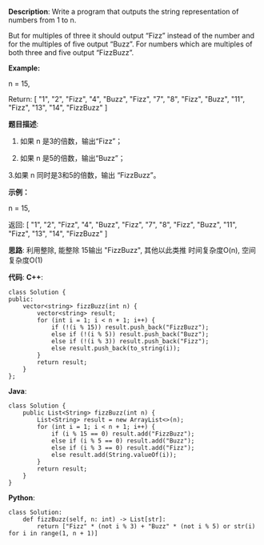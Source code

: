 __Description__:
Write a program that outputs the string representation of numbers from 1 to n.

But for multiples of three it should output “Fizz” instead of the number and for the multiples of five output “Buzz”. For numbers which are multiples of both three and five output “FizzBuzz”.

__Example:__

n = 15,

Return:
[
    "1",
    "2",
    "Fizz",
    "4",
    "Buzz",
    "Fizz",
    "7",
    "8",
    "Fizz",
    "Buzz",
    "11",
    "Fizz",
    "13",
    "14",
    "FizzBuzz"
]

__题目描述__:
1. 如果 n 是3的倍数，输出“Fizz”；

2. 如果 n 是5的倍数，输出“Buzz”；

3.如果 n 同时是3和5的倍数，输出 “FizzBuzz”。

__示例：__

n = 15,

返回:
[
    "1",
    "2",
    "Fizz",
    "4",
    "Buzz",
    "Fizz",
    "7",
    "8",
    "Fizz",
    "Buzz",
    "11",
    "Fizz",
    "13",
    "14",
    "FizzBuzz"
]

__思路__:
利用整除, 能整除 15输出 "FizzBuzz", 其他以此类推
时间复杂度O(n), 空间复杂度O(1)

__代码__:
__C++__:
```
class Solution {
public:
    vector<string> fizzBuzz(int n) {
        vector<string> result;
        for (int i = 1; i < n + 1; i++) {
            if (!(i % 15)) result.push_back("FizzBuzz");
            else if (!(i % 5)) result.push_back("Buzz");
            else if (!(i % 3)) result.push_back("Fizz");
            else result.push_back(to_string(i));
        }
        return result;
    }
};
```

__Java__:
```
class Solution {
    public List<String> fizzBuzz(int n) {
        List<String> result = new ArrayList<>(n);
        for (int i = 1; i < n + 1; i++) {
            if (i % 15 == 0) result.add("FizzBuzz");
            else if (i % 5 == 0) result.add("Buzz");
            else if (i % 3 == 0) result.add("Fizz");
            else result.add(String.valueOf(i));
        }
        return result;
    }
}
```

__Python__:
```
class Solution:
    def fizzBuzz(self, n: int) -> List[str]:
        return ["Fizz" * (not i % 3) + "Buzz" * (not i % 5) or str(i) for i in range(1, n + 1)]
```
